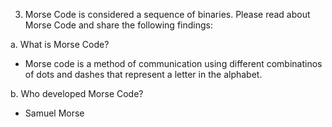 3. Morse Code is considered a sequence of binaries. Please read about Morse Code and share the following findings:

a. What is Morse Code?
- Morse code is a method of communication using different combinatinos of dots and dashes that represent a letter in the alphabet.

b. Who developed Morse Code?
- Samuel Morse
